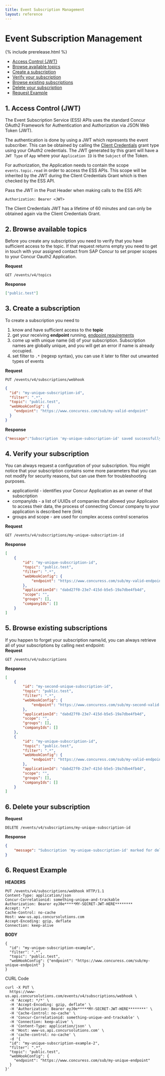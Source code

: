 ```yaml
---
title: Event Subscription Management
layout: reference
---
```

# Event Subscription Management

{% include prerelease.html %}

* [Access Control (JWT)](#ac-jwt)
* [Browse available topics](#get-topics)
* [Create a subscription](#put-subscription)
* [Verify your subscription](#get-subscription)
* [Browse existing subscriptions](#get-subscription-list)
* [Delete your subscription](#delete-subscription)
* [Request Example](#example)

##  1. Access Control (JWT) <a name="ac-jwt"></a>
The Event Subscription Service (ESS) APIs uses the standard Concur OAuth2 Framework for Authentication and Authorization via JSON Web Token (JWT).

The authentication is done by using a JWT which represents the event subscriber. This can be obtained by calling the <a href="https://developer.concur.com/api-reference/authentication/apidoc.html#client_credentials">Client Credentials</a> grant type using your OAuth2 credentials. The JWT generated by this grant will have a `JWT Type` of `App` where your `Application ID` is the `Subject` of the Token. 

For authorization, the Application needs to contain the scope `events.topic.read` in order to access the ESS APIs. This scope will be inherited by the JWT during the Client Credentials Grant which is then checked by the ESS API.

Pass the JWT in the Post Header when making calls to the ESS API:
```
Authorization: Bearer <JWT>
```
The Client Credentials JWT has a lifetime of 60 minutes and can only be obtained again via the Client Credentials Grant.

##  2. Browse available topics <a name="get-topics"></a>
Before you create any subscription you need to verify that you have sufficient access to the topic. If that request returns empty you need to get in touch with your assigned contact from SAP Concur to set proper scopes to your Concur Oauth2 Application.

**Request**
```
GET /events/v4/topics
```
**Response**
```json
["public.test"]
```

##  3. Create a subscription <a name="put-subscription"></a>
To create a subscription you need to
1. know and have sufficient access to the **topic**
1. get your receiving **endpoint** running, <a href="https://developer.concur.com/api-reference/common/ess/getting-started.html#endpoint-requirements">endpoint
requirements</a>     
1. come up with unique name (id) of your subscription. Subscription names are globally unique, and you will get an error if name is already occupied.
1. set filter to `.*` (regexp syntax), you can use it later to filter out unwanted types of events

**Request**
```
PUT /events/v4/subscriptions/webhook
```
```json
{
  "id": "my-unique-subscription-id",
  "filter": ".*",
  "topic": "public.test",
  "webHookConfig": {
    "endpoint": "https://www.concuress.com/sub/my-valid-endpoint"
  }
}
```
**Response**
```json
{"message":"Subscription 'my-unique-subscription-id' saved successfully"}
```

##   4. Verify your subscription <a name="get-subscription"></a>
You can always request a configuration of your subscription. You might notice that your subscription contains some more parameters that you can not modify for security reasons, but can use them for troubleshooting purposes.
-  applicationId - identifies your Concur Application as an owner of that subscription
- companyIds - a list of UUIDs of companies that allowed your Applicaion to access their data, the process of connecting Concur company to your application is described here (link)
- groups and scope - are used for complex access control scenarios  

**Request**
```
GET /events/v4/subscriptions/my-unique-subscription-id
```
**Response**
```json
[
    {
        "id": "my-unique-subscription-id",
        "topic": "public.test",
        "filter": ".*",
        "webHookConfig": {
            "endpoint": "https://www.concuress.com/sub/my-valid-endpoint"
        },
        "applicationId": "dabd27f0-23e7-415d-b5e5-19a7dbe4fb4d",
        "scope": "",
        "groups": [],
        "companyIds": []
    }
]
```
##  5. Browse existing subscriptions <a name="get-subscription-list"></a>
If you happen to forget your subscription name/id, you can always retrieve all of your subscriptions by calling next endpoint:  
**Request**
```
GET /events/v4/subscriptions
```
**Response**
```json
[
    {
        "id": "my-second-unique-subscription-id",
        "topic": "public.test",
        "filter": ".*",
        "webHookConfig": {
            "endpoint": "https://www.concuress.com/sub/my-second-valid-endpoint"
        },
        "applicationId": "dabd27f0-23e7-415d-b5e5-19a7dbe4fb4d",
        "scope": "",
        "groups": [],
        "companyIds": []
    },
    {
        "id": "my-unique-subscription-id",
        "topic": "public.test",
        "filter": ".*",
        "webHookConfig": {
            "endpoint": "https://www.concuress.com/sub/my-valid-endpoint"
        },
        "applicationId": "dabd27f0-23e7-415d-b5e5-19a7dbe4fb4d",
        "scope": "",
        "groups": [],
        "companyIds": []
    }
]
```


##   6. Delete your subscription <a name="delete-subscription"></a>
**Request**
```
DELETE /events/v4/subscriptions/my-unique-subscription-id
```
**Response**
```json
{
    "message": "Subscription 'my-unique-subscription-id' marked for deletion"
}
```

##   6. Request Example <a name="example"></a>

**HEADERS**
```
PUT /events/v4/subscriptions/webhook HTTP/1.1
Content-Type: application/json
Concur-Correlationid: something-unique-and-trackable
Authorization: Bearer eyJ0e*****MY-SECRET-JWT-HERE******** 
Accept: */*
Cache-Control: no-cache
Host: www-us.api.concursolutions.com
Accept-Encoding: gzip, deflate
Connection: keep-alive
```
**BODY**
```
{
  "id": "my-unique-subscription-example",
  "filter": ".*",
  "topic": "public.test",
  "webHookConfig": {"endpoint": "https://www.concuress.com/sub/my-unique-endpoint" }
}
```

CURL Code
```
curl -X PUT \
  https://www-us.api.concursolutions.com/events/v4/subscriptions/webhook \
  -H 'Accept: */*' \
  -H 'Accept-Encoding: gzip, deflate' \
  -H 'Authorization: Bearer eyJ0e*****MY-SECRET-JWT-HERE********' \
  -H 'Cache-Control: no-cache' \
  -H 'Concur-Correlationid: something-unique-and-trackable' \
  -H 'Connection: keep-alive' \
  -H 'Content-Type: application/json' \
  -H 'Host: www-us.api.concursolutions.com' \
  -H 'cache-control: no-cache' \
  -d '{
  "id": "my-unique-subscription-example-2",
  "filter": ".*",
  "topic": "public.test",
  "webHookConfig": {
    "endpoint": "https://www.concuress.com/sub/my-unique-endpoint"
  }
}'
```



